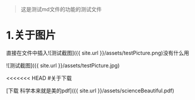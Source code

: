 >这是测试md文件的功能的测试文件

# 1.关于图片

直接在文件中插入\![测试截图]({{ site.url }}/assets/testPicture.png)没有什么用

![测试截图]({{ site.url }}/assets/testPicture.jpg)

<<<<<<< HEAD
#关于下载

[下载 科学本来就是美的pdf]({{ site.url }}/assets/scienceBeautiful.pdf)

